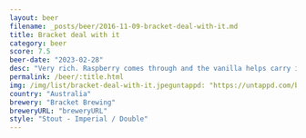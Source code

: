 ```yaml
---
layout: beer
filename: _posts/beer/2016-11-09-bracket-deal-with-it.md
title: Bracket deal with it
category: beer
score: 7.5
beer-date: "2023-02-28"
desc: "Very rich. Raspberry comes through and the vanilla helps carry it. A bit too bitter to start but I got used to it"
permalink: /beer/:title.html
img: /img/list/bracket-deal-with-it.jpeguntappd: "https://untappd.com/b/bracket-brewing-deal-with-it/5154737"
country: "Australia"
brewery: "Bracket Brewing"
breweryURL: "breweryURL"
style: "Stout - Imperial / Double"
---
```

